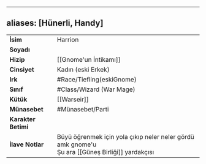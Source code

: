 ---
  aliases: [Hünerli, Handy]
  ---
  |  |  |
  |---|---|
  | **İsim** | Harrion|
  | **Soyadı** | |
  | **Hizip** | [[Gnome'un İntikamı]]|
  | **Cinsiyet** | Kadın (eski Erkek)|
  | **Irk** | #Race/Tiefling(eskiGnome)|
  | **Sınıf** | #Class/Wizard (War Mage)|
  | **Kütük** | [[Warseir]]|
  | **Münasebet** | #Münasebet/Parti|
  | **Karakter Betimi** | |
  | **İlave Notlar** | Büyü öğrenmek için yola çıkıp neler neler gördü amk gnome'u<br>Şu ara [[Güneş Birliği]] yardakçısı|
  